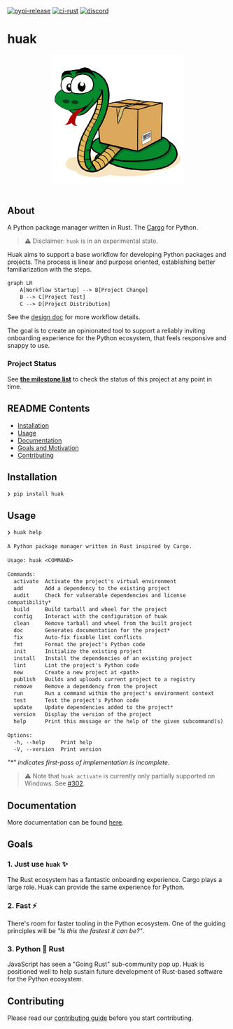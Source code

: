 
[![pypi-release](https://img.shields.io/pypi/v/huak.svg)](https://pypi.org/project/huak/)
[![ci-rust](https://github.com/cnpryer/huak/actions/workflows/ci-rust.yaml/badge.svg)](https://github.com/cnpryer/huak/actions/workflows/ci-rust.yaml)
[![discord](https://img.shields.io/discord/1022879330470199347?color=7289DA&logo=discord)](https://discord.gg/St3menxFZT)

# huak

<div align="center">

<img src="https://raw.githubusercontent.com/cnpryer/huak/master/docs/assets/img/logo.png" alt="Huak logo" width="300" role="img"/>

</div>

<br>

## About

A Python package manager written in Rust. The [Cargo](https://github.com/rust-lang/cargo) for Python.

> ⚠️ Disclaimer: `huak` is in an experimental state.

Huak aims to support a base workflow for developing Python packages and projects. The process is linear and purpose oriented, establishing better familiarization with the steps.

```mermaid
graph LR
    A[Workflow Startup] --> B[Project Change]
    B --> C[Project Test]
    C --> D[Project Distribution]
```

See the [design doc](/docs/design_doc.md) for more workflow details.

The goal is to create an opinionated tool to support a reliably inviting onboarding experience for the Python ecosystem, that feels responsive and snappy to use.

### Project Status

See **[the milestone list](https://github.com/cnpryer/huak/milestones)** to check the status of this project at any point in time.

## README Contents

- [Installation](#installation)
- [Usage](#usage)
- [Documentation](#documentation)
- [Goals and Motivation](#goals)
- [Contributing](#contributing)

## Installation

```
❯ pip install huak
```

## Usage

```console
❯ huak help

A Python package manager written in Rust inspired by Cargo.

Usage: huak <COMMAND>

Commands:
  activate  Activate the project's virtual environment
  add       Add a dependency to the existing project
  audit     Check for vulnerable dependencies and license compatibility*
  build     Build tarball and wheel for the project
  config    Interact with the configuration of huak
  clean     Remove tarball and wheel from the built project
  doc       Generates documentation for the project*
  fix       Auto-fix fixable lint conflicts
  fmt       Format the project's Python code
  init      Initialize the existing project
  install   Install the dependencies of an existing project
  lint      Lint the project's Python code
  new       Create a new project at <path>
  publish   Builds and uploads current project to a registry
  remove    Remove a dependency from the project
  run       Run a command within the project's environment context
  test      Test the project's Python code
  update    Update dependencies added to the project*
  version   Display the version of the project
  help      Print this message or the help of the given subcommand(s)

Options:
  -h, --help     Print help
  -V, --version  Print version
```
_"*" indicates first-pass of implementation is incomplete._

> ⚠️ Note that `huak activate` is currently only partially supported on Windows. See [#302](https://github.com/cnpryer/huak/issues/302).

## Documentation

More documentation can be found [here](./docs/user_guide.md).

## Goals

### 1. Just use `huak` ✨

The Rust ecosystem has a fantastic onboarding experience. Cargo plays a large role. Huak can provide the same experience for Python.

### 2. Fast ⚡️

There's room for faster tooling in the Python ecosystem. One of the guiding principles will be *"Is this the fastest it can be?"*.

### 3. Python 🤝 Rust

JavaScript has seen a "Going Rust" sub-community pop up. Huak is positioned well to help sustain future development of Rust-based software for the Python ecosystem.

## Contributing

Please read our [contributing guide](/docs/CONTRIBUTING.md) before you start contributing.
